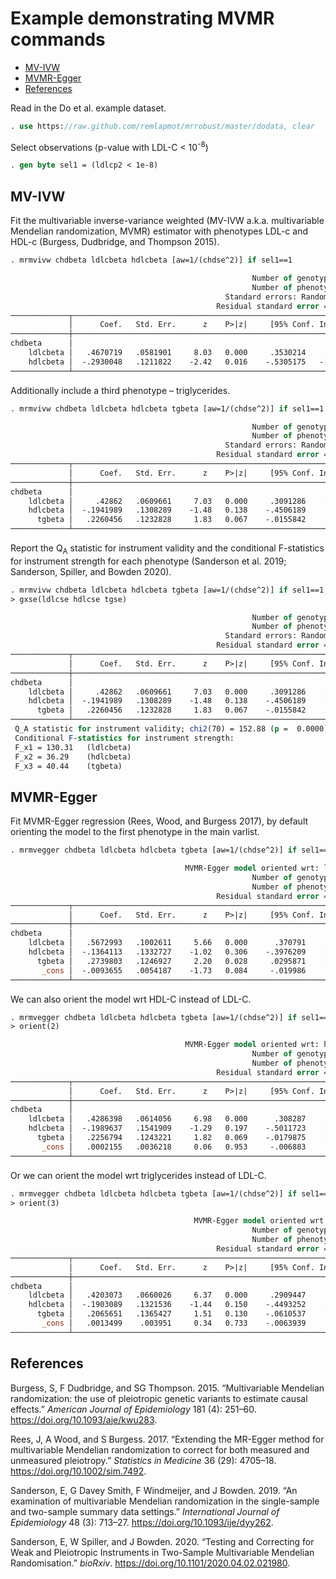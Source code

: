 # Example demonstrating MVMR commands

-   [MV-IVW](#mv-ivw)
-   [MVMR-Egger](#mvmr-egger)
-   [References](#references)

Read in the Do et al. example dataset.

``` stata
. use https://raw.github.com/remlapmot/mrrobust/master/dodata, clear
```

Select observations (p-value with LDL-C \< 10<sup>-8</sup>)

``` stata
. gen byte sel1 = (ldlcp2 < 1e-8)
```

## MV-IVW

Fit the multivariable inverse-variance weighted (MV-IVW a.k.a.
multivariable Mendelian randomization, MVMR) estimator with phenotypes
LDL-c and HDL-c (Burgess, Dudbridge, and Thompson 2015).

``` stata
. mrmvivw chdbeta ldlcbeta hdlcbeta [aw=1/(chdse^2)] if sel1==1

                                                      Number of genotypes = 73
                                                      Number of phenotypes = 2
                                                Standard errors: Random effect
                                              Residual standard error =  1.514
─────────────┬────────────────────────────────────────────────────────────────
             │      Coef.   Std. Err.      z    P>|z|     [95% Conf. Interval]
─────────────┼────────────────────────────────────────────────────────────────
chdbeta      │
    ldlcbeta │   .4670719   .0581901     8.03   0.000     .3530214    .5811224
    hdlcbeta │  -.2930048   .1211822    -2.42   0.016    -.5305175   -.0554921
─────────────┴────────────────────────────────────────────────────────────────
```

Additionally include a third phenotype – triglycerides.

``` stata
. mrmvivw chdbeta ldlcbeta hdlcbeta tgbeta [aw=1/(chdse^2)] if sel1==1

                                                      Number of genotypes = 73
                                                      Number of phenotypes = 3
                                                Standard errors: Random effect
                                              Residual standard error =  1.490
─────────────┬────────────────────────────────────────────────────────────────
             │      Coef.   Std. Err.      z    P>|z|     [95% Conf. Interval]
─────────────┼────────────────────────────────────────────────────────────────
chdbeta      │
    ldlcbeta │     .42862   .0609661     7.03   0.000     .3091286    .5481113
    hdlcbeta │  -.1941989   .1308289    -1.48   0.138    -.4506189    .0622211
      tgbeta │   .2260456   .1232828     1.83   0.067    -.0155842    .4676755
─────────────┴────────────────────────────────────────────────────────────────
```

Report the Q<sub>A</sub> statistic for instrument validity and the
conditional F-statistics for instrument strength for each phenotype
(Sanderson et al. 2019; Sanderson, Spiller, and Bowden 2020).

``` stata
. mrmvivw chdbeta ldlcbeta hdlcbeta tgbeta [aw=1/(chdse^2)] if sel1==1, ///
> gxse(ldlcse hdlcse tgse)

                                                      Number of genotypes = 73
                                                      Number of phenotypes = 3
                                                Standard errors: Random effect
                                              Residual standard error =  1.490
─────────────┬────────────────────────────────────────────────────────────────
             │      Coef.   Std. Err.      z    P>|z|     [95% Conf. Interval]
─────────────┼────────────────────────────────────────────────────────────────
chdbeta      │
    ldlcbeta │     .42862   .0609661     7.03   0.000     .3091286    .5481113
    hdlcbeta │  -.1941989   .1308289    -1.48   0.138    -.4506189    .0622211
      tgbeta │   .2260456   .1232828     1.83   0.067    -.0155842    .4676755
─────────────┴────────────────────────────────────────────────────────────────
 Q_A statistic for instrument validity; chi2(70) = 152.88 (p =  0.0000)
 Conditional F-statistics for instrument strength:
 F_x1 = 130.31   (ldlcbeta)
 F_x2 = 36.29    (hdlcbeta)
 F_x3 = 40.44    (tgbeta)
```

## MVMR-Egger

Fit MVMR-Egger regression (Rees, Wood, and Burgess 2017), by default
orienting the model to the first phenotype in the main varlist.

``` stata
. mrmvegger chdbeta ldlcbeta hdlcbeta tgbeta [aw=1/(chdse^2)] if sel1==1

                                       MVMR-Egger model oriented wrt: ldlcbeta
                                                      Number of genotypes = 73
                                                      Number of phenotypes = 3
                                              Residual standard error =  1.469
─────────────┬────────────────────────────────────────────────────────────────
             │      Coef.   Std. Err.      z    P>|z|     [95% Conf. Interval]
─────────────┼────────────────────────────────────────────────────────────────
chdbeta      │
    ldlcbeta │   .5672993   .1002611     5.66   0.000      .370791    .7638075
    hdlcbeta │  -.1364113   .1332727    -1.02   0.306    -.3976209    .1247983
      tgbeta │   .2739803   .1246927     2.20   0.028     .0295871    .5183735
       _cons │  -.0093655   .0054187    -1.73   0.084     -.019986     .001255
─────────────┴────────────────────────────────────────────────────────────────
```

We can also orient the model wrt HDL-C instead of LDL-C.

``` stata
. mrmvegger chdbeta ldlcbeta hdlcbeta tgbeta [aw=1/(chdse^2)] if sel1==1, ///
> orient(2)

                                       MVMR-Egger model oriented wrt: hdlcbeta
                                                      Number of genotypes = 73
                                                      Number of phenotypes = 3
                                              Residual standard error =  1.501
─────────────┬────────────────────────────────────────────────────────────────
             │      Coef.   Std. Err.      z    P>|z|     [95% Conf. Interval]
─────────────┼────────────────────────────────────────────────────────────────
chdbeta      │
    ldlcbeta │   .4286398   .0614056     6.98   0.000      .308287    .5489926
    hdlcbeta │  -.1989637   .1541909    -1.29   0.197    -.5011723    .1032449
      tgbeta │   .2256794   .1243221     1.82   0.069    -.0179875    .4693463
       _cons │   .0002155   .0036218     0.06   0.953     -.006883    .0073141
─────────────┴────────────────────────────────────────────────────────────────
```

Or we can orient the model wrt triglycerides instead of LDL-C.

``` stata
. mrmvegger chdbeta ldlcbeta hdlcbeta tgbeta [aw=1/(chdse^2)] if sel1==1, ///
> orient(3)

                                         MVMR-Egger model oriented wrt: tgbeta
                                                      Number of genotypes = 73
                                                      Number of phenotypes = 3
                                              Residual standard error =  1.499
─────────────┬────────────────────────────────────────────────────────────────
             │      Coef.   Std. Err.      z    P>|z|     [95% Conf. Interval]
─────────────┼────────────────────────────────────────────────────────────────
chdbeta      │
    ldlcbeta │   .4203073   .0660026     6.37   0.000     .2909447      .54967
    hdlcbeta │  -.1903089   .1321536    -1.44   0.150    -.4493252    .0687075
      tgbeta │   .2065651   .1365427     1.51   0.130    -.0610537     .474184
       _cons │   .0013499    .003951     0.34   0.733    -.0063939    .0090936
─────────────┴────────────────────────────────────────────────────────────────
```

## References

Burgess, S, F Dudbridge, and SG Thompson. 2015. “Multivariable Mendelian
randomization: the use of pleiotropic genetic variants to estimate
causal effects.” *American Journal of Epidemiology* 181 (4): 251–60.
<https://doi.org/10.1093/aje/kwu283>.

Rees, J, A Wood, and S Burgess. 2017. “Extending the MR-Egger method for
multivariable Mendelian randomization to correct for both measured and
unmeasured pleiotropy.” *Statistics in Medicine* 36 (29): 4705–18.
<https://doi.org/10.1002/sim.7492>.

Sanderson, E, G Davey Smith, F Windmeijer, and J Bowden. 2019. “An
examination of multivariable Mendelian randomization in the
single-sample and two-sample summary data settings.” *International
Journal of Epidemiology* 48 (3): 713–27.
<https://doi.org/10.1093/ije/dyy262>.

Sanderson, E, W Spiller, and J Bowden. 2020. “Testing and Correcting for
Weak and Pleiotropic Instruments in Two-Sample Multivariable Mendelian
Randomisation.” *bioRxiv*. <https://doi.org/10.1101/2020.04.02.021980>.
